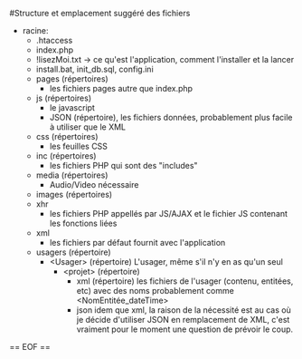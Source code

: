#Structure et emplacement suggéré des fichiers

- racine:
  * .htaccess
  * index.php
  * !lisezMoi.txt -> ce qu'est l'application, comment l'installer et la lancer
  * install.bat, init_db.sql, config.ini
  * pages (répertoires)
    - les fichiers pages autre que index.php
  * js (répertoires)
    - le javascript
    - JSON (répertoire), les fichiers données, probablement plus facile à utiliser que le XML
  * css (répertoires)
    - les feuilles CSS
  * inc (répertoires)
    - les fichiers PHP qui sont des "includes"
  * media (répertoires)
    - Audio/Video nécessaire
  * images (répertoires)
  * xhr
    - les fichiers PHP appellés par JS/AJAX et le fichier JS contenant les fonctions liées
  * xml
    - les fichiers par défaut fournit avec l'application
  * usagers (répertoire)
    - &lt;Usager&gt; (répertoire) L'usager, même s'il n'y en as qu'un seul
      * &lt;projet&gt; (répertoire)
        - xml  (répertoire) les fichiers de l'usager (contenu, entitées, etc) avec des noms probablement comme &lt;NomEntitée_dateTime&gt;
        - json idem que xml, la raison de la nécessité est au cas où je décide d'utiliser JSON en remplacement de XML, c'est vraiment pour le moment une question de prévoir le coup.

== EOF ==